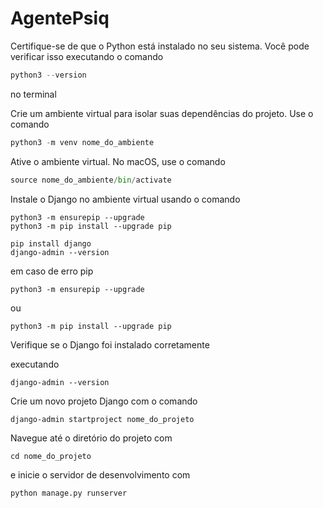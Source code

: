 # AgentePsiq

Certifique-se de que o Python está instalado no seu sistema. Você pode verificar isso executando o comando 

```python
python3 --version
```
 no terminal

Crie um ambiente virtual para isolar suas dependências do projeto. Use o comando 

```python
python3 -m venv nome_do_ambiente
```

Ative o ambiente virtual. No macOS, use o comando 

```python
source nome_do_ambiente/bin/activate
```

Instale o Django no ambiente virtual usando o comando 

```
python3 -m ensurepip --upgrade
python3 -m pip install --upgrade pip

```

```
pip install django
django-admin --version
```

em caso de erro pip

```
python3 -m ensurepip --upgrade
```

ou 
```
python3 -m pip install --upgrade pip
```

Verifique se o Django foi instalado corretamente 

executando 

```
django-admin --version
```

Crie um novo projeto Django com o comando 

```
django-admin startproject nome_do_projeto
```

Navegue até o diretório do projeto com 

```
cd nome_do_projeto
```

e inicie o servidor de desenvolvimento com 

```
python manage.py runserver
```